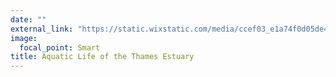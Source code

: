 ```yaml
---
date: ""
external_link: "https://static.wixstatic.com/media/ccef03_e1a74f0d05de43f597cc69147b35a3e8~mv2.png"
image:
  focal_point: Smart
title: Aquatic Life of the Thames Estuary
---
```

